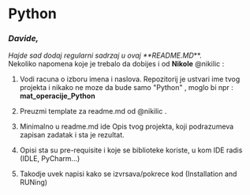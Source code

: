 # Python
### _Davide,_
_Hajde sad dodaj regularni sadrzaj u ovaj **README.MD_**.  
 Nekoliko napomena koje je trebalo da dobijes i od **Nikole** @nikilic :

1. Vodi racuna o izboru imena i naslova. Repozitorij je ustvari ime tvog projekta i nikako ne moze da bude samo "Python" , moglo bi npr : **mat_operacije_Python**

1. Preuzmi template za readme.md od @nikilic  . 

1. Minimalno u readme.md ide Opis tvog projekta, koji podrazumeva zapisan zadatak i sta je rezultat.

1. Opisi sta su pre-requisite i koje se biblioteke koriste, u kom IDE radis (IDLE, PyCharm...)

1. Takodje uvek napisi kako se izvrsava/pokrece kod (Installation and RUNing)
